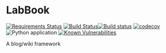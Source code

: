 # LabBook
[![Requirements Status](https://requires.io/github/knary/LabBook/requirements.svg?branch=master)](https://requires.io/github/knary/LabBook/requirements/?branch=master) [![Build Status](https://dev.azure.com/kontar/labbook/_apis/build/status/knary.LabBook?branchName=master)](https://dev.azure.com/kontar/labbook/_build/latest?definitionId=3&branchName=master)[![Build status](https://ci.appveyor.com/api/projects/status/my78vol3myq75a62/branch/master?svg=true)](https://ci.appveyor.com/project/knary/labbook/branch/master) [![codecov](https://codecov.io/gh/knary/LabBook/branch/master/graph/badge.svg)](https://codecov.io/gh/knary/LabBook) ![Python application](https://github.com/knary/LabBook/workflows/Python%20application/badge.svg) [![Known Vulnerabilities](https://snyk.io/test/github/knary/LabBook/badge.svg)](https://snyk.io/test/github/knary/LabBook)

A blog/wiki framework
